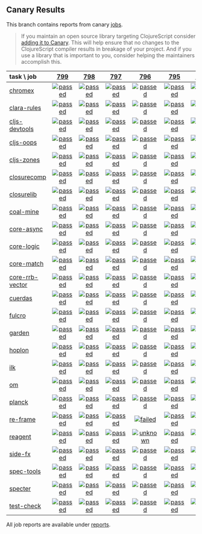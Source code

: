 ## Canary Results

This branch contains reports from canary [jobs](https://github.com/cljs-oss/canary/tree/jobs).

> If you maintain an open source library targeting ClojureScript consider [adding it to Canary](https://github.com/cljs-oss/canary/tree/master#how-to-participate). This will help ensure that no changes to the ClojureScript compiler results in breakage of your project. And if you use a library that is important to you, consider helping the maintainers accomplish this.

[//]: # (begin_overview_table)

| task \ job | <a href="reports/2019/01/31/job-000799-1.10.513-6e01b14" title="job #799 finished on 2019-01-31">799</a> | <a href="reports/2019/01/30/job-000798-1.10.513-6e01b14" title="job #798 finished on 2019-01-30">798</a> | <a href="reports/2019/01/29/job-000797-1.10.513-6e01b14" title="job #797 finished on 2019-01-29">797</a> | <a href="reports/2019/01/29/job-000796-1.10.512-950032d" title="job #796 finished on 2019-01-29">796</a> | <a href="reports/2019/01/28/job-000795-1.10.512-950032d" title="job #795 finished on 2019-01-28">795</a> | <a href="reports/2019/01/27/job-000794-1.10.512-950032d" title="job #794 finished on 2019-01-27">794</a> | <a href="reports/2019/01/27/job-000793-1.10.512-950032d" title="job #793 finished on 2019-01-27">793</a> | <a href="reports/2019/01/27/job-000792-1.10.512-950032d" title="job #792 finished on 2019-01-27">792</a> | <a href="reports/2019/01/26/job-000791-1.10.512-950032d" title="job #791 finished on 2019-01-26">791</a> | <a href="reports/2019/01/26/job-000790-1.10.512-950032d" title="job #790 finished on 2019-01-26">790</a> |
| :--- | :---: | :---: | :---: | :---: | :---: | :---: | :---: | :---: | :---: | :---: |
| [chromex](https://github.com/binaryage/chromex) | <a href="reports/2019/01/31/job-000799-1.10.513-6e01b14#-chromex"><img title="passed" src="http://box.binaryage.com/s-passed.svg"><a> | <a href="reports/2019/01/30/job-000798-1.10.513-6e01b14#-chromex"><img title="passed" src="http://box.binaryage.com/s-passed.svg"><a> | <a href="reports/2019/01/29/job-000797-1.10.513-6e01b14#-chromex"><img title="passed" src="http://box.binaryage.com/s-passed.svg"><a> | <a href="reports/2019/01/29/job-000796-1.10.512-950032d#-chromex"><img title="passed" src="http://box.binaryage.com/s-passed.svg"><a> | <a href="reports/2019/01/28/job-000795-1.10.512-950032d#-chromex"><img title="passed" src="http://box.binaryage.com/s-passed.svg"><a> | <a href="reports/2019/01/27/job-000794-1.10.512-950032d#-chromex"><img title="passed" src="http://box.binaryage.com/s-passed.svg"><a> | <a href="reports/2019/01/27/job-000793-1.10.512-950032d#-chromex"><img title="disabled" src="http://box.binaryage.com/s-disabled.svg"><a> | <a href="reports/2019/01/27/job-000792-1.10.512-950032d#-chromex"><img title="disabled" src="http://box.binaryage.com/s-disabled.svg"><a> | <a href="reports/2019/01/26/job-000791-1.10.512-950032d#-chromex"><img title="disabled" src="http://box.binaryage.com/s-disabled.svg"><a> | <a href="reports/2019/01/26/job-000790-1.10.512-950032d#-chromex"><img title="passed" src="http://box.binaryage.com/s-passed.svg"><a> |
| [clara-rules](https://github.com/cerner/clara-rules) | <a href="reports/2019/01/31/job-000799-1.10.513-6e01b14#-clara-rules"><img title="passed" src="http://box.binaryage.com/s-passed.svg"><a> | <a href="reports/2019/01/30/job-000798-1.10.513-6e01b14#-clara-rules"><img title="passed" src="http://box.binaryage.com/s-passed.svg"><a> | <a href="reports/2019/01/29/job-000797-1.10.513-6e01b14#-clara-rules"><img title="passed" src="http://box.binaryage.com/s-passed.svg"><a> | <a href="reports/2019/01/29/job-000796-1.10.512-950032d#-clara-rules"><img title="passed" src="http://box.binaryage.com/s-passed.svg"><a> | <a href="reports/2019/01/28/job-000795-1.10.512-950032d#-clara-rules"><img title="passed" src="http://box.binaryage.com/s-passed.svg"><a> | <a href="reports/2019/01/27/job-000794-1.10.512-950032d#-clara-rules"><img title="passed" src="http://box.binaryage.com/s-passed.svg"><a> | <a href="reports/2019/01/27/job-000793-1.10.512-950032d#-clara-rules"><img title="disabled" src="http://box.binaryage.com/s-disabled.svg"><a> | <a href="reports/2019/01/27/job-000792-1.10.512-950032d#-clara-rules"><img title="disabled" src="http://box.binaryage.com/s-disabled.svg"><a> | <a href="reports/2019/01/26/job-000791-1.10.512-950032d#-clara-rules"><img title="disabled" src="http://box.binaryage.com/s-disabled.svg"><a> | <a href="reports/2019/01/26/job-000790-1.10.512-950032d#-clara-rules"><img title="passed" src="http://box.binaryage.com/s-passed.svg"><a> |
| [cljs-devtools](https://github.com/binaryage/cljs-devtools) | <a href="reports/2019/01/31/job-000799-1.10.513-6e01b14#-cljs-devtools"><img title="passed" src="http://box.binaryage.com/s-passed.svg"><a> | <a href="reports/2019/01/30/job-000798-1.10.513-6e01b14#-cljs-devtools"><img title="passed" src="http://box.binaryage.com/s-passed.svg"><a> | <a href="reports/2019/01/29/job-000797-1.10.513-6e01b14#-cljs-devtools"><img title="passed" src="http://box.binaryage.com/s-passed.svg"><a> | <a href="reports/2019/01/29/job-000796-1.10.512-950032d#-cljs-devtools"><img title="passed" src="http://box.binaryage.com/s-passed.svg"><a> | <a href="reports/2019/01/28/job-000795-1.10.512-950032d#-cljs-devtools"><img title="passed" src="http://box.binaryage.com/s-passed.svg"><a> | <a href="reports/2019/01/27/job-000794-1.10.512-950032d#-cljs-devtools"><img title="passed" src="http://box.binaryage.com/s-passed.svg"><a> | <a href="reports/2019/01/27/job-000793-1.10.512-950032d#-cljs-devtools"><img title="disabled" src="http://box.binaryage.com/s-disabled.svg"><a> | <a href="reports/2019/01/27/job-000792-1.10.512-950032d#-cljs-devtools"><img title="disabled" src="http://box.binaryage.com/s-disabled.svg"><a> | <a href="reports/2019/01/26/job-000791-1.10.512-950032d#-cljs-devtools"><img title="disabled" src="http://box.binaryage.com/s-disabled.svg"><a> | <a href="reports/2019/01/26/job-000790-1.10.512-950032d#-cljs-devtools"><img title="passed" src="http://box.binaryage.com/s-passed.svg"><a> |
| [cljs-oops](https://github.com/binaryage/cljs-oops) | <a href="reports/2019/01/31/job-000799-1.10.513-6e01b14#-cljs-oops"><img title="passed" src="http://box.binaryage.com/s-passed.svg"><a> | <a href="reports/2019/01/30/job-000798-1.10.513-6e01b14#-cljs-oops"><img title="passed" src="http://box.binaryage.com/s-passed.svg"><a> | <a href="reports/2019/01/29/job-000797-1.10.513-6e01b14#-cljs-oops"><img title="passed" src="http://box.binaryage.com/s-passed.svg"><a> | <a href="reports/2019/01/29/job-000796-1.10.512-950032d#-cljs-oops"><img title="passed" src="http://box.binaryage.com/s-passed.svg"><a> | <a href="reports/2019/01/28/job-000795-1.10.512-950032d#-cljs-oops"><img title="passed" src="http://box.binaryage.com/s-passed.svg"><a> | <a href="reports/2019/01/27/job-000794-1.10.512-950032d#-cljs-oops"><img title="passed" src="http://box.binaryage.com/s-passed.svg"><a> | <a href="reports/2019/01/27/job-000793-1.10.512-950032d#-cljs-oops"><img title="disabled" src="http://box.binaryage.com/s-disabled.svg"><a> | <a href="reports/2019/01/27/job-000792-1.10.512-950032d#-cljs-oops"><img title="disabled" src="http://box.binaryage.com/s-disabled.svg"><a> | <a href="reports/2019/01/26/job-000791-1.10.512-950032d#-cljs-oops"><img title="disabled" src="http://box.binaryage.com/s-disabled.svg"><a> | <a href="reports/2019/01/26/job-000790-1.10.512-950032d#-cljs-oops"><img title="passed" src="http://box.binaryage.com/s-passed.svg"><a> |
| [cljs-zones](https://github.com/binaryage/cljs-zones) | <a href="reports/2019/01/31/job-000799-1.10.513-6e01b14#-cljs-zones"><img title="passed" src="http://box.binaryage.com/s-passed.svg"><a> | <a href="reports/2019/01/30/job-000798-1.10.513-6e01b14#-cljs-zones"><img title="passed" src="http://box.binaryage.com/s-passed.svg"><a> | <a href="reports/2019/01/29/job-000797-1.10.513-6e01b14#-cljs-zones"><img title="passed" src="http://box.binaryage.com/s-passed.svg"><a> | <a href="reports/2019/01/29/job-000796-1.10.512-950032d#-cljs-zones"><img title="passed" src="http://box.binaryage.com/s-passed.svg"><a> | <a href="reports/2019/01/28/job-000795-1.10.512-950032d#-cljs-zones"><img title="passed" src="http://box.binaryage.com/s-passed.svg"><a> | <a href="reports/2019/01/27/job-000794-1.10.512-950032d#-cljs-zones"><img title="passed" src="http://box.binaryage.com/s-passed.svg"><a> | <a href="reports/2019/01/27/job-000793-1.10.512-950032d#-cljs-zones"><img title="disabled" src="http://box.binaryage.com/s-disabled.svg"><a> | <a href="reports/2019/01/27/job-000792-1.10.512-950032d#-cljs-zones"><img title="disabled" src="http://box.binaryage.com/s-disabled.svg"><a> | <a href="reports/2019/01/26/job-000791-1.10.512-950032d#-cljs-zones"><img title="disabled" src="http://box.binaryage.com/s-disabled.svg"><a> | <a href="reports/2019/01/26/job-000790-1.10.512-950032d#-cljs-zones"><img title="passed" src="http://box.binaryage.com/s-passed.svg"><a> |
| [closurecomp](https://github.com/mfikes/closurecomp) | <a href="reports/2019/01/31/job-000799-1.10.513-6e01b14#-closurecomp"><img title="passed" src="http://box.binaryage.com/s-passed.svg"><a> | <a href="reports/2019/01/30/job-000798-1.10.513-6e01b14#-closurecomp"><img title="passed" src="http://box.binaryage.com/s-passed.svg"><a> | <a href="reports/2019/01/29/job-000797-1.10.513-6e01b14#-closurecomp"><img title="passed" src="http://box.binaryage.com/s-passed.svg"><a> | <a href="reports/2019/01/29/job-000796-1.10.512-950032d#-closurecomp"><img title="passed" src="http://box.binaryage.com/s-passed.svg"><a> | <a href="reports/2019/01/28/job-000795-1.10.512-950032d#-closurecomp"><img title="passed" src="http://box.binaryage.com/s-passed.svg"><a> | <a href="reports/2019/01/27/job-000794-1.10.512-950032d#-closurecomp"><img title="passed" src="http://box.binaryage.com/s-passed.svg"><a> | <a href="reports/2019/01/27/job-000793-1.10.512-950032d#-closurecomp"><img title="disabled" src="http://box.binaryage.com/s-disabled.svg"><a> | <a href="reports/2019/01/27/job-000792-1.10.512-950032d#-closurecomp"><img title="disabled" src="http://box.binaryage.com/s-disabled.svg"><a> | <a href="reports/2019/01/26/job-000791-1.10.512-950032d#-closurecomp"><img title="disabled" src="http://box.binaryage.com/s-disabled.svg"><a> | <a href="reports/2019/01/26/job-000790-1.10.512-950032d#-closurecomp"><img title="passed" src="http://box.binaryage.com/s-passed.svg"><a> |
| [closurelib](https://github.com/mfikes/closurelib) | <a href="reports/2019/01/31/job-000799-1.10.513-6e01b14#-closurelib"><img title="passed" src="http://box.binaryage.com/s-passed.svg"><a> | <a href="reports/2019/01/30/job-000798-1.10.513-6e01b14#-closurelib"><img title="passed" src="http://box.binaryage.com/s-passed.svg"><a> | <a href="reports/2019/01/29/job-000797-1.10.513-6e01b14#-closurelib"><img title="passed" src="http://box.binaryage.com/s-passed.svg"><a> | <a href="reports/2019/01/29/job-000796-1.10.512-950032d#-closurelib"><img title="passed" src="http://box.binaryage.com/s-passed.svg"><a> | <a href="reports/2019/01/28/job-000795-1.10.512-950032d#-closurelib"><img title="passed" src="http://box.binaryage.com/s-passed.svg"><a> | <a href="reports/2019/01/27/job-000794-1.10.512-950032d#-closurelib"><img title="passed" src="http://box.binaryage.com/s-passed.svg"><a> | <a href="reports/2019/01/27/job-000793-1.10.512-950032d#-closurelib"><img title="disabled" src="http://box.binaryage.com/s-disabled.svg"><a> | <a href="reports/2019/01/27/job-000792-1.10.512-950032d#-closurelib"><img title="disabled" src="http://box.binaryage.com/s-disabled.svg"><a> | <a href="reports/2019/01/26/job-000791-1.10.512-950032d#-closurelib"><img title="disabled" src="http://box.binaryage.com/s-disabled.svg"><a> | <a href="reports/2019/01/26/job-000790-1.10.512-950032d#-closurelib"><img title="passed" src="http://box.binaryage.com/s-passed.svg"><a> |
| [coal-mine](https://github.com/mfikes/coal-mine) | <a href="reports/2019/01/31/job-000799-1.10.513-6e01b14#-coal-mine"><img title="passed" src="http://box.binaryage.com/s-passed.svg"><a> | <a href="reports/2019/01/30/job-000798-1.10.513-6e01b14#-coal-mine"><img title="passed" src="http://box.binaryage.com/s-passed.svg"><a> | <a href="reports/2019/01/29/job-000797-1.10.513-6e01b14#-coal-mine"><img title="passed" src="http://box.binaryage.com/s-passed.svg"><a> | <a href="reports/2019/01/29/job-000796-1.10.512-950032d#-coal-mine"><img title="passed" src="http://box.binaryage.com/s-passed.svg"><a> | <a href="reports/2019/01/28/job-000795-1.10.512-950032d#-coal-mine"><img title="passed" src="http://box.binaryage.com/s-passed.svg"><a> | <a href="reports/2019/01/27/job-000794-1.10.512-950032d#-coal-mine"><img title="passed" src="http://box.binaryage.com/s-passed.svg"><a> | <a href="reports/2019/01/27/job-000793-1.10.512-950032d#-coal-mine"><img title="disabled" src="http://box.binaryage.com/s-disabled.svg"><a> | <a href="reports/2019/01/27/job-000792-1.10.512-950032d#-coal-mine"><img title="disabled" src="http://box.binaryage.com/s-disabled.svg"><a> | <a href="reports/2019/01/26/job-000791-1.10.512-950032d#-coal-mine"><img title="disabled" src="http://box.binaryage.com/s-disabled.svg"><a> | <a href="reports/2019/01/26/job-000790-1.10.512-950032d#-coal-mine"><img title="unknown" src="http://box.binaryage.com/s-unknown.svg"><a> |
| [core-async](https://github.com/clojure/core.async) | <a href="reports/2019/01/31/job-000799-1.10.513-6e01b14#-core-async"><img title="passed" src="http://box.binaryage.com/s-passed.svg"><a> | <a href="reports/2019/01/30/job-000798-1.10.513-6e01b14#-core-async"><img title="passed" src="http://box.binaryage.com/s-passed.svg"><a> | <a href="reports/2019/01/29/job-000797-1.10.513-6e01b14#-core-async"><img title="passed" src="http://box.binaryage.com/s-passed.svg"><a> | <a href="reports/2019/01/29/job-000796-1.10.512-950032d#-core-async"><img title="passed" src="http://box.binaryage.com/s-passed.svg"><a> | <a href="reports/2019/01/28/job-000795-1.10.512-950032d#-core-async"><img title="passed" src="http://box.binaryage.com/s-passed.svg"><a> | <a href="reports/2019/01/27/job-000794-1.10.512-950032d#-core-async"><img title="passed" src="http://box.binaryage.com/s-passed.svg"><a> | <a href="reports/2019/01/27/job-000793-1.10.512-950032d#-core-async"><img title="disabled" src="http://box.binaryage.com/s-disabled.svg"><a> | <a href="reports/2019/01/27/job-000792-1.10.512-950032d#-core-async"><img title="disabled" src="http://box.binaryage.com/s-disabled.svg"><a> | <a href="reports/2019/01/26/job-000791-1.10.512-950032d#-core-async"><img title="disabled" src="http://box.binaryage.com/s-disabled.svg"><a> | <a href="reports/2019/01/26/job-000790-1.10.512-950032d#-core-async"><img title="passed" src="http://box.binaryage.com/s-passed.svg"><a> |
| [core-logic](https://github.com/clojure/core.logic) | <a href="reports/2019/01/31/job-000799-1.10.513-6e01b14#-core-logic"><img title="passed" src="http://box.binaryage.com/s-passed.svg"><a> | <a href="reports/2019/01/30/job-000798-1.10.513-6e01b14#-core-logic"><img title="passed" src="http://box.binaryage.com/s-passed.svg"><a> | <a href="reports/2019/01/29/job-000797-1.10.513-6e01b14#-core-logic"><img title="passed" src="http://box.binaryage.com/s-passed.svg"><a> | <a href="reports/2019/01/29/job-000796-1.10.512-950032d#-core-logic"><img title="passed" src="http://box.binaryage.com/s-passed.svg"><a> | <a href="reports/2019/01/28/job-000795-1.10.512-950032d#-core-logic"><img title="passed" src="http://box.binaryage.com/s-passed.svg"><a> | <a href="reports/2019/01/27/job-000794-1.10.512-950032d#-core-logic"><img title="passed" src="http://box.binaryage.com/s-passed.svg"><a> | <a href="reports/2019/01/27/job-000793-1.10.512-950032d#-core-logic"><img title="passed" src="http://box.binaryage.com/s-passed.svg"><a> | <a href="reports/2019/01/27/job-000792-1.10.512-950032d#-core-logic"><img title="missing" src="http://box.binaryage.com/s-missing.svg"><a> | <a href="reports/2019/01/26/job-000791-1.10.512-950032d#-core-logic"><img title="missing" src="http://box.binaryage.com/s-missing.svg"><a> | <a href="reports/2019/01/26/job-000790-1.10.512-950032d#-core-logic"><img title="missing" src="http://box.binaryage.com/s-missing.svg"><a> |
| [core-match](https://github.com/clojure/core.match) | <a href="reports/2019/01/31/job-000799-1.10.513-6e01b14#-core-match"><img title="passed" src="http://box.binaryage.com/s-passed.svg"><a> | <a href="reports/2019/01/30/job-000798-1.10.513-6e01b14#-core-match"><img title="passed" src="http://box.binaryage.com/s-passed.svg"><a> | <a href="reports/2019/01/29/job-000797-1.10.513-6e01b14#-core-match"><img title="passed" src="http://box.binaryage.com/s-passed.svg"><a> | <a href="reports/2019/01/29/job-000796-1.10.512-950032d#-core-match"><img title="passed" src="http://box.binaryage.com/s-passed.svg"><a> | <a href="reports/2019/01/28/job-000795-1.10.512-950032d#-core-match"><img title="passed" src="http://box.binaryage.com/s-passed.svg"><a> | <a href="reports/2019/01/27/job-000794-1.10.512-950032d#-core-match"><img title="passed" src="http://box.binaryage.com/s-passed.svg"><a> | <a href="reports/2019/01/27/job-000793-1.10.512-950032d#-core-match"><img title="disabled" src="http://box.binaryage.com/s-disabled.svg"><a> | <a href="reports/2019/01/27/job-000792-1.10.512-950032d#-core-match"><img title="passed" src="http://box.binaryage.com/s-passed.svg"><a> | <a href="reports/2019/01/26/job-000791-1.10.512-950032d#-core-match"><img title="missing" src="http://box.binaryage.com/s-missing.svg"><a> | <a href="reports/2019/01/26/job-000790-1.10.512-950032d#-core-match"><img title="missing" src="http://box.binaryage.com/s-missing.svg"><a> |
| [core-rrb-vector](https://github.com/clojure/core.rrb-vector) | <a href="reports/2019/01/31/job-000799-1.10.513-6e01b14#-core-rrb-vector"><img title="passed" src="http://box.binaryage.com/s-passed.svg"><a> | <a href="reports/2019/01/30/job-000798-1.10.513-6e01b14#-core-rrb-vector"><img title="passed" src="http://box.binaryage.com/s-passed.svg"><a> | <a href="reports/2019/01/29/job-000797-1.10.513-6e01b14#-core-rrb-vector"><img title="passed" src="http://box.binaryage.com/s-passed.svg"><a> | <a href="reports/2019/01/29/job-000796-1.10.512-950032d#-core-rrb-vector"><img title="passed" src="http://box.binaryage.com/s-passed.svg"><a> | <a href="reports/2019/01/28/job-000795-1.10.512-950032d#-core-rrb-vector"><img title="passed" src="http://box.binaryage.com/s-passed.svg"><a> | <a href="reports/2019/01/27/job-000794-1.10.512-950032d#-core-rrb-vector"><img title="passed" src="http://box.binaryage.com/s-passed.svg"><a> | <a href="reports/2019/01/27/job-000793-1.10.512-950032d#-core-rrb-vector"><img title="disabled" src="http://box.binaryage.com/s-disabled.svg"><a> | <a href="reports/2019/01/27/job-000792-1.10.512-950032d#-core-rrb-vector"><img title="disabled" src="http://box.binaryage.com/s-disabled.svg"><a> | <a href="reports/2019/01/26/job-000791-1.10.512-950032d#-core-rrb-vector"><img title="passed" src="http://box.binaryage.com/s-passed.svg"><a> | <a href="reports/2019/01/26/job-000790-1.10.512-950032d#-core-rrb-vector"><img title="missing" src="http://box.binaryage.com/s-missing.svg"><a> |
| [cuerdas](https://github.com/funcool/cuerdas) | <a href="reports/2019/01/31/job-000799-1.10.513-6e01b14#-cuerdas"><img title="passed" src="http://box.binaryage.com/s-passed.svg"><a> | <a href="reports/2019/01/30/job-000798-1.10.513-6e01b14#-cuerdas"><img title="passed" src="http://box.binaryage.com/s-passed.svg"><a> | <a href="reports/2019/01/29/job-000797-1.10.513-6e01b14#-cuerdas"><img title="passed" src="http://box.binaryage.com/s-passed.svg"><a> | <a href="reports/2019/01/29/job-000796-1.10.512-950032d#-cuerdas"><img title="passed" src="http://box.binaryage.com/s-passed.svg"><a> | <a href="reports/2019/01/28/job-000795-1.10.512-950032d#-cuerdas"><img title="passed" src="http://box.binaryage.com/s-passed.svg"><a> | <a href="reports/2019/01/27/job-000794-1.10.512-950032d#-cuerdas"><img title="passed" src="http://box.binaryage.com/s-passed.svg"><a> | <a href="reports/2019/01/27/job-000793-1.10.512-950032d#-cuerdas"><img title="disabled" src="http://box.binaryage.com/s-disabled.svg"><a> | <a href="reports/2019/01/27/job-000792-1.10.512-950032d#-cuerdas"><img title="disabled" src="http://box.binaryage.com/s-disabled.svg"><a> | <a href="reports/2019/01/26/job-000791-1.10.512-950032d#-cuerdas"><img title="disabled" src="http://box.binaryage.com/s-disabled.svg"><a> | <a href="reports/2019/01/26/job-000790-1.10.512-950032d#-cuerdas"><img title="passed" src="http://box.binaryage.com/s-passed.svg"><a> |
| [fulcro](https://github.com/fulcrologic/fulcro) | <a href="reports/2019/01/31/job-000799-1.10.513-6e01b14#-fulcro"><img title="passed" src="http://box.binaryage.com/s-passed.svg"><a> | <a href="reports/2019/01/30/job-000798-1.10.513-6e01b14#-fulcro"><img title="passed" src="http://box.binaryage.com/s-passed.svg"><a> | <a href="reports/2019/01/29/job-000797-1.10.513-6e01b14#-fulcro"><img title="passed" src="http://box.binaryage.com/s-passed.svg"><a> | <a href="reports/2019/01/29/job-000796-1.10.512-950032d#-fulcro"><img title="passed" src="http://box.binaryage.com/s-passed.svg"><a> | <a href="reports/2019/01/28/job-000795-1.10.512-950032d#-fulcro"><img title="passed" src="http://box.binaryage.com/s-passed.svg"><a> | <a href="reports/2019/01/27/job-000794-1.10.512-950032d#-fulcro"><img title="passed" src="http://box.binaryage.com/s-passed.svg"><a> | <a href="reports/2019/01/27/job-000793-1.10.512-950032d#-fulcro"><img title="disabled" src="http://box.binaryage.com/s-disabled.svg"><a> | <a href="reports/2019/01/27/job-000792-1.10.512-950032d#-fulcro"><img title="disabled" src="http://box.binaryage.com/s-disabled.svg"><a> | <a href="reports/2019/01/26/job-000791-1.10.512-950032d#-fulcro"><img title="disabled" src="http://box.binaryage.com/s-disabled.svg"><a> | <a href="reports/2019/01/26/job-000790-1.10.512-950032d#-fulcro"><img title="passed" src="http://box.binaryage.com/s-passed.svg"><a> |
| [garden](https://github.com/noprompt/garden) | <a href="reports/2019/01/31/job-000799-1.10.513-6e01b14#-garden"><img title="passed" src="http://box.binaryage.com/s-passed.svg"><a> | <a href="reports/2019/01/30/job-000798-1.10.513-6e01b14#-garden"><img title="passed" src="http://box.binaryage.com/s-passed.svg"><a> | <a href="reports/2019/01/29/job-000797-1.10.513-6e01b14#-garden"><img title="passed" src="http://box.binaryage.com/s-passed.svg"><a> | <a href="reports/2019/01/29/job-000796-1.10.512-950032d#-garden"><img title="passed" src="http://box.binaryage.com/s-passed.svg"><a> | <a href="reports/2019/01/28/job-000795-1.10.512-950032d#-garden"><img title="passed" src="http://box.binaryage.com/s-passed.svg"><a> | <a href="reports/2019/01/27/job-000794-1.10.512-950032d#-garden"><img title="passed" src="http://box.binaryage.com/s-passed.svg"><a> | <a href="reports/2019/01/27/job-000793-1.10.512-950032d#-garden"><img title="disabled" src="http://box.binaryage.com/s-disabled.svg"><a> | <a href="reports/2019/01/27/job-000792-1.10.512-950032d#-garden"><img title="disabled" src="http://box.binaryage.com/s-disabled.svg"><a> | <a href="reports/2019/01/26/job-000791-1.10.512-950032d#-garden"><img title="disabled" src="http://box.binaryage.com/s-disabled.svg"><a> | <a href="reports/2019/01/26/job-000790-1.10.512-950032d#-garden"><img title="passed" src="http://box.binaryage.com/s-passed.svg"><a> |
| [hoplon](https://github.com/hoplon/hoplon) | <a href="reports/2019/01/31/job-000799-1.10.513-6e01b14#-hoplon"><img title="passed" src="http://box.binaryage.com/s-passed.svg"><a> | <a href="reports/2019/01/30/job-000798-1.10.513-6e01b14#-hoplon"><img title="passed" src="http://box.binaryage.com/s-passed.svg"><a> | <a href="reports/2019/01/29/job-000797-1.10.513-6e01b14#-hoplon"><img title="passed" src="http://box.binaryage.com/s-passed.svg"><a> | <a href="reports/2019/01/29/job-000796-1.10.512-950032d#-hoplon"><img title="passed" src="http://box.binaryage.com/s-passed.svg"><a> | <a href="reports/2019/01/28/job-000795-1.10.512-950032d#-hoplon"><img title="passed" src="http://box.binaryage.com/s-passed.svg"><a> | <a href="reports/2019/01/27/job-000794-1.10.512-950032d#-hoplon"><img title="passed" src="http://box.binaryage.com/s-passed.svg"><a> | <a href="reports/2019/01/27/job-000793-1.10.512-950032d#-hoplon"><img title="disabled" src="http://box.binaryage.com/s-disabled.svg"><a> | <a href="reports/2019/01/27/job-000792-1.10.512-950032d#-hoplon"><img title="disabled" src="http://box.binaryage.com/s-disabled.svg"><a> | <a href="reports/2019/01/26/job-000791-1.10.512-950032d#-hoplon"><img title="disabled" src="http://box.binaryage.com/s-disabled.svg"><a> | <a href="reports/2019/01/26/job-000790-1.10.512-950032d#-hoplon"><img title="passed" src="http://box.binaryage.com/s-passed.svg"><a> |
| [ilk](https://github.com/mfikes/ilk) | <a href="reports/2019/01/31/job-000799-1.10.513-6e01b14#-ilk"><img title="passed" src="http://box.binaryage.com/s-passed.svg"><a> | <a href="reports/2019/01/30/job-000798-1.10.513-6e01b14#-ilk"><img title="passed" src="http://box.binaryage.com/s-passed.svg"><a> | <a href="reports/2019/01/29/job-000797-1.10.513-6e01b14#-ilk"><img title="passed" src="http://box.binaryage.com/s-passed.svg"><a> | <a href="reports/2019/01/29/job-000796-1.10.512-950032d#-ilk"><img title="passed" src="http://box.binaryage.com/s-passed.svg"><a> | <a href="reports/2019/01/28/job-000795-1.10.512-950032d#-ilk"><img title="passed" src="http://box.binaryage.com/s-passed.svg"><a> | <a href="reports/2019/01/27/job-000794-1.10.512-950032d#-ilk"><img title="passed" src="http://box.binaryage.com/s-passed.svg"><a> | <a href="reports/2019/01/27/job-000793-1.10.512-950032d#-ilk"><img title="disabled" src="http://box.binaryage.com/s-disabled.svg"><a> | <a href="reports/2019/01/27/job-000792-1.10.512-950032d#-ilk"><img title="disabled" src="http://box.binaryage.com/s-disabled.svg"><a> | <a href="reports/2019/01/26/job-000791-1.10.512-950032d#-ilk"><img title="disabled" src="http://box.binaryage.com/s-disabled.svg"><a> | <a href="reports/2019/01/26/job-000790-1.10.512-950032d#-ilk"><img title="passed" src="http://box.binaryage.com/s-passed.svg"><a> |
| [om](https://github.com/omcljs/om) | <a href="reports/2019/01/31/job-000799-1.10.513-6e01b14#-om"><img title="passed" src="http://box.binaryage.com/s-passed.svg"><a> | <a href="reports/2019/01/30/job-000798-1.10.513-6e01b14#-om"><img title="passed" src="http://box.binaryage.com/s-passed.svg"><a> | <a href="reports/2019/01/29/job-000797-1.10.513-6e01b14#-om"><img title="passed" src="http://box.binaryage.com/s-passed.svg"><a> | <a href="reports/2019/01/29/job-000796-1.10.512-950032d#-om"><img title="passed" src="http://box.binaryage.com/s-passed.svg"><a> | <a href="reports/2019/01/28/job-000795-1.10.512-950032d#-om"><img title="passed" src="http://box.binaryage.com/s-passed.svg"><a> | <a href="reports/2019/01/27/job-000794-1.10.512-950032d#-om"><img title="passed" src="http://box.binaryage.com/s-passed.svg"><a> | <a href="reports/2019/01/27/job-000793-1.10.512-950032d#-om"><img title="disabled" src="http://box.binaryage.com/s-disabled.svg"><a> | <a href="reports/2019/01/27/job-000792-1.10.512-950032d#-om"><img title="disabled" src="http://box.binaryage.com/s-disabled.svg"><a> | <a href="reports/2019/01/26/job-000791-1.10.512-950032d#-om"><img title="disabled" src="http://box.binaryage.com/s-disabled.svg"><a> | <a href="reports/2019/01/26/job-000790-1.10.512-950032d#-om"><img title="passed" src="http://box.binaryage.com/s-passed.svg"><a> |
| [planck](https://github.com/planck-repl/planck) | <a href="reports/2019/01/31/job-000799-1.10.513-6e01b14#-planck"><img title="passed" src="http://box.binaryage.com/s-passed.svg"><a> | <a href="reports/2019/01/30/job-000798-1.10.513-6e01b14#-planck"><img title="passed" src="http://box.binaryage.com/s-passed.svg"><a> | <a href="reports/2019/01/29/job-000797-1.10.513-6e01b14#-planck"><img title="passed" src="http://box.binaryage.com/s-passed.svg"><a> | <a href="reports/2019/01/29/job-000796-1.10.512-950032d#-planck"><img title="passed" src="http://box.binaryage.com/s-passed.svg"><a> | <a href="reports/2019/01/28/job-000795-1.10.512-950032d#-planck"><img title="passed" src="http://box.binaryage.com/s-passed.svg"><a> | <a href="reports/2019/01/27/job-000794-1.10.512-950032d#-planck"><img title="passed" src="http://box.binaryage.com/s-passed.svg"><a> | <a href="reports/2019/01/27/job-000793-1.10.512-950032d#-planck"><img title="disabled" src="http://box.binaryage.com/s-disabled.svg"><a> | <a href="reports/2019/01/27/job-000792-1.10.512-950032d#-planck"><img title="disabled" src="http://box.binaryage.com/s-disabled.svg"><a> | <a href="reports/2019/01/26/job-000791-1.10.512-950032d#-planck"><img title="disabled" src="http://box.binaryage.com/s-disabled.svg"><a> | <a href="reports/2019/01/26/job-000790-1.10.512-950032d#-planck"><img title="passed" src="http://box.binaryage.com/s-passed.svg"><a> |
| [re-frame](https://github.com/Day8/re-frame) | <a href="reports/2019/01/31/job-000799-1.10.513-6e01b14#-re-frame"><img title="passed" src="http://box.binaryage.com/s-passed.svg"><a> | <a href="reports/2019/01/30/job-000798-1.10.513-6e01b14#-re-frame"><img title="passed" src="http://box.binaryage.com/s-passed.svg"><a> | <a href="reports/2019/01/29/job-000797-1.10.513-6e01b14#-re-frame"><img title="passed" src="http://box.binaryage.com/s-passed.svg"><a> | <a href="reports/2019/01/29/job-000796-1.10.512-950032d#-re-frame"><img title="failed" src="http://box.binaryage.com/s-failed.svg"><a> | <a href="reports/2019/01/28/job-000795-1.10.512-950032d#-re-frame"><img title="passed" src="http://box.binaryage.com/s-passed.svg"><a> | <a href="reports/2019/01/27/job-000794-1.10.512-950032d#-re-frame"><img title="passed" src="http://box.binaryage.com/s-passed.svg"><a> | <a href="reports/2019/01/27/job-000793-1.10.512-950032d#-re-frame"><img title="disabled" src="http://box.binaryage.com/s-disabled.svg"><a> | <a href="reports/2019/01/27/job-000792-1.10.512-950032d#-re-frame"><img title="disabled" src="http://box.binaryage.com/s-disabled.svg"><a> | <a href="reports/2019/01/26/job-000791-1.10.512-950032d#-re-frame"><img title="disabled" src="http://box.binaryage.com/s-disabled.svg"><a> | <a href="reports/2019/01/26/job-000790-1.10.512-950032d#-re-frame"><img title="passed" src="http://box.binaryage.com/s-passed.svg"><a> |
| [reagent](https://github.com/reagent-project/reagent) | <a href="reports/2019/01/31/job-000799-1.10.513-6e01b14#-reagent"><img title="passed" src="http://box.binaryage.com/s-passed.svg"><a> | <a href="reports/2019/01/30/job-000798-1.10.513-6e01b14#-reagent"><img title="passed" src="http://box.binaryage.com/s-passed.svg"><a> | <a href="reports/2019/01/29/job-000797-1.10.513-6e01b14#-reagent"><img title="passed" src="http://box.binaryage.com/s-passed.svg"><a> | <a href="reports/2019/01/29/job-000796-1.10.512-950032d#-reagent"><img title="unknown" src="http://box.binaryage.com/s-unknown.svg"><a> | <a href="reports/2019/01/28/job-000795-1.10.512-950032d#-reagent"><img title="passed" src="http://box.binaryage.com/s-passed.svg"><a> | <a href="reports/2019/01/27/job-000794-1.10.512-950032d#-reagent"><img title="passed" src="http://box.binaryage.com/s-passed.svg"><a> | <a href="reports/2019/01/27/job-000793-1.10.512-950032d#-reagent"><img title="disabled" src="http://box.binaryage.com/s-disabled.svg"><a> | <a href="reports/2019/01/27/job-000792-1.10.512-950032d#-reagent"><img title="disabled" src="http://box.binaryage.com/s-disabled.svg"><a> | <a href="reports/2019/01/26/job-000791-1.10.512-950032d#-reagent"><img title="disabled" src="http://box.binaryage.com/s-disabled.svg"><a> | <a href="reports/2019/01/26/job-000790-1.10.512-950032d#-reagent"><img title="passed" src="http://box.binaryage.com/s-passed.svg"><a> |
| [side-fx](https://github.com/cljsrn/side-fx) | <a href="reports/2019/01/31/job-000799-1.10.513-6e01b14#-side-fx"><img title="passed" src="http://box.binaryage.com/s-passed.svg"><a> | <a href="reports/2019/01/30/job-000798-1.10.513-6e01b14#-side-fx"><img title="passed" src="http://box.binaryage.com/s-passed.svg"><a> | <a href="reports/2019/01/29/job-000797-1.10.513-6e01b14#-side-fx"><img title="passed" src="http://box.binaryage.com/s-passed.svg"><a> | <a href="reports/2019/01/29/job-000796-1.10.512-950032d#-side-fx"><img title="passed" src="http://box.binaryage.com/s-passed.svg"><a> | <a href="reports/2019/01/28/job-000795-1.10.512-950032d#-side-fx"><img title="passed" src="http://box.binaryage.com/s-passed.svg"><a> | <a href="reports/2019/01/27/job-000794-1.10.512-950032d#-side-fx"><img title="passed" src="http://box.binaryage.com/s-passed.svg"><a> | <a href="reports/2019/01/27/job-000793-1.10.512-950032d#-side-fx"><img title="disabled" src="http://box.binaryage.com/s-disabled.svg"><a> | <a href="reports/2019/01/27/job-000792-1.10.512-950032d#-side-fx"><img title="disabled" src="http://box.binaryage.com/s-disabled.svg"><a> | <a href="reports/2019/01/26/job-000791-1.10.512-950032d#-side-fx"><img title="disabled" src="http://box.binaryage.com/s-disabled.svg"><a> | <a href="reports/2019/01/26/job-000790-1.10.512-950032d#-side-fx"><img title="passed" src="http://box.binaryage.com/s-passed.svg"><a> |
| [spec-tools](https://github.com/metosin/spec-tools) | <a href="reports/2019/01/31/job-000799-1.10.513-6e01b14#-spec-tools"><img title="passed" src="http://box.binaryage.com/s-passed.svg"><a> | <a href="reports/2019/01/30/job-000798-1.10.513-6e01b14#-spec-tools"><img title="passed" src="http://box.binaryage.com/s-passed.svg"><a> | <a href="reports/2019/01/29/job-000797-1.10.513-6e01b14#-spec-tools"><img title="passed" src="http://box.binaryage.com/s-passed.svg"><a> | <a href="reports/2019/01/29/job-000796-1.10.512-950032d#-spec-tools"><img title="passed" src="http://box.binaryage.com/s-passed.svg"><a> | <a href="reports/2019/01/28/job-000795-1.10.512-950032d#-spec-tools"><img title="passed" src="http://box.binaryage.com/s-passed.svg"><a> | <a href="reports/2019/01/27/job-000794-1.10.512-950032d#-spec-tools"><img title="passed" src="http://box.binaryage.com/s-passed.svg"><a> | <a href="reports/2019/01/27/job-000793-1.10.512-950032d#-spec-tools"><img title="disabled" src="http://box.binaryage.com/s-disabled.svg"><a> | <a href="reports/2019/01/27/job-000792-1.10.512-950032d#-spec-tools"><img title="disabled" src="http://box.binaryage.com/s-disabled.svg"><a> | <a href="reports/2019/01/26/job-000791-1.10.512-950032d#-spec-tools"><img title="disabled" src="http://box.binaryage.com/s-disabled.svg"><a> | <a href="reports/2019/01/26/job-000790-1.10.512-950032d#-spec-tools"><img title="passed" src="http://box.binaryage.com/s-passed.svg"><a> |
| [specter](https://github.com/nathanmarz/specter) | <a href="reports/2019/01/31/job-000799-1.10.513-6e01b14#-specter"><img title="passed" src="http://box.binaryage.com/s-passed.svg"><a> | <a href="reports/2019/01/30/job-000798-1.10.513-6e01b14#-specter"><img title="passed" src="http://box.binaryage.com/s-passed.svg"><a> | <a href="reports/2019/01/29/job-000797-1.10.513-6e01b14#-specter"><img title="passed" src="http://box.binaryage.com/s-passed.svg"><a> | <a href="reports/2019/01/29/job-000796-1.10.512-950032d#-specter"><img title="passed" src="http://box.binaryage.com/s-passed.svg"><a> | <a href="reports/2019/01/28/job-000795-1.10.512-950032d#-specter"><img title="passed" src="http://box.binaryage.com/s-passed.svg"><a> | <a href="reports/2019/01/27/job-000794-1.10.512-950032d#-specter"><img title="passed" src="http://box.binaryage.com/s-passed.svg"><a> | <a href="reports/2019/01/27/job-000793-1.10.512-950032d#-specter"><img title="disabled" src="http://box.binaryage.com/s-disabled.svg"><a> | <a href="reports/2019/01/27/job-000792-1.10.512-950032d#-specter"><img title="disabled" src="http://box.binaryage.com/s-disabled.svg"><a> | <a href="reports/2019/01/26/job-000791-1.10.512-950032d#-specter"><img title="disabled" src="http://box.binaryage.com/s-disabled.svg"><a> | <a href="reports/2019/01/26/job-000790-1.10.512-950032d#-specter"><img title="passed" src="http://box.binaryage.com/s-passed.svg"><a> |
| [test-check](https://github.com/clojure/test.check) | <a href="reports/2019/01/31/job-000799-1.10.513-6e01b14#-test-check"><img title="passed" src="http://box.binaryage.com/s-passed.svg"><a> | <a href="reports/2019/01/30/job-000798-1.10.513-6e01b14#-test-check"><img title="passed" src="http://box.binaryage.com/s-passed.svg"><a> | <a href="reports/2019/01/29/job-000797-1.10.513-6e01b14#-test-check"><img title="passed" src="http://box.binaryage.com/s-passed.svg"><a> | <a href="reports/2019/01/29/job-000796-1.10.512-950032d#-test-check"><img title="passed" src="http://box.binaryage.com/s-passed.svg"><a> | <a href="reports/2019/01/28/job-000795-1.10.512-950032d#-test-check"><img title="passed" src="http://box.binaryage.com/s-passed.svg"><a> | <a href="reports/2019/01/27/job-000794-1.10.512-950032d#-test-check"><img title="passed" src="http://box.binaryage.com/s-passed.svg"><a> | <a href="reports/2019/01/27/job-000793-1.10.512-950032d#-test-check"><img title="disabled" src="http://box.binaryage.com/s-disabled.svg"><a> | <a href="reports/2019/01/27/job-000792-1.10.512-950032d#-test-check"><img title="disabled" src="http://box.binaryage.com/s-disabled.svg"><a> | <a href="reports/2019/01/26/job-000791-1.10.512-950032d#-test-check"><img title="disabled" src="http://box.binaryage.com/s-disabled.svg"><a> | <a href="reports/2019/01/26/job-000790-1.10.512-950032d#-test-check"><img title="passed" src="http://box.binaryage.com/s-passed.svg"><a> |

[//]: # (end_overview_table)

All job reports are available under [reports](reports).
